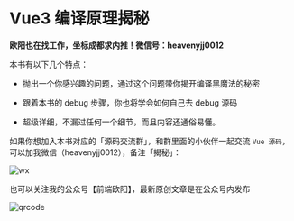 # Vue3 编译原理揭秘

**欧阳也在找工作，坐标成都求内推！微信号：heavenyjj0012**

本书有以下几个特点：

- 抛出一个你感兴趣的问题，通过这个问题带你揭开编译黑魔法的秘密

- 跟着本书的 debug 步骤，你也将学会如何自己去 debug 源码

- 超级详细，不漏过任何一个细节，而且内容还通俗易懂。


如果你想加入本书对应的「源码交流群」，和群里面的小伙伴一起交流 `Vue 源码`，可以加我微信（heavenyjj0012），备注「揭秘」：

![wx](https://raw.githubusercontent.com/iamouyang21/vue3-compiler/main/docs/images/guide/wx.png)

也可以关注我的公众号【前端欧阳】，最新原创文章是在公众号内发布

![qrcode](https://raw.githubusercontent.com/iamouyang21/vue3-compiler/main/docs/images/guide/qrcode.png)
